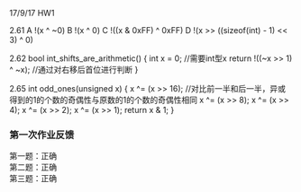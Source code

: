 
17/9/17 HW1

2.61
A !(x ^ ~0)
B !(x ^ 0)
C !((x & 0xFF) ^ 0xFF)
D !(x >> ((sizeof(int) - 1) << 3) ^ 0)

2.62
bool int_shifts_are_arithmetic() {
	int x = 0;  //需要int型x
	return !((~x >> 1) ^ ~x); //通过对右移后首位进行判断
}

2.65
int odd_ones(unsigned x) {
	x ^= (x >> 16); //对比前一半和后一半，异或得到的1的个数的奇偶性与原数的1的个数的奇偶性相同
	x ^= (x >> 8);
	x ^= (x >> 4);
	x ^= (x >> 2);
	x ^= (x >> 1);
	return x & 1;
}


### 第一次作业反馈

第一题：正确  
第二题：正确  
第三题：正确  

